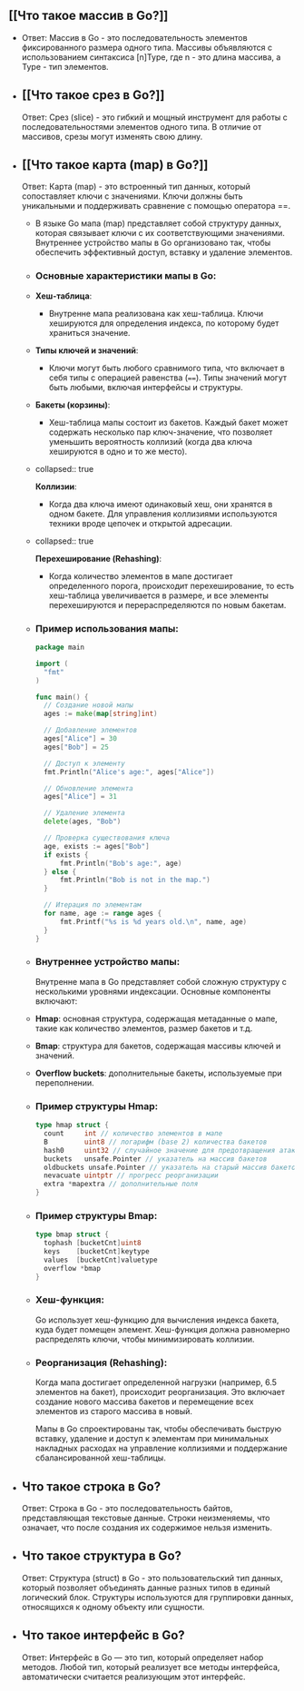 ## [[Что такое массив в Go?]]
- Ответ: Массив в Go - это последовательность элементов фиксированного размера одного типа. Массивы объявляются с использованием синтаксиса [n]Type, где n - это длина массива, а Type - тип элементов.
- ## [[Что такое срез в Go?]]
  Ответ: Срез (slice) - это гибкий и мощный инструмент для работы с последовательностями элементов одного типа. В отличие от массивов, срезы могут изменять свою длину.
- ## [[Что такое карта (map) в Go?]] 
  Ответ: Карта (map) - это встроенный тип данных, который сопоставляет ключи с значениями. Ключи должны быть уникальными и поддерживать сравнение с помощью оператора ==.
	- В языке Go мапа (map) представляет собой структуру данных, которая связывает ключи с их соответствующими значениями. Внутреннее устройство мапы в Go организовано так, чтобы обеспечить эффективный доступ, вставку и удаление элементов.
	- ### Основные характеристики мапы в Go:
	- **Хеш-таблица**:
		- Внутренне мапа реализована как хеш-таблица. Ключи хешируются для определения индекса, по которому будет храниться значение.
	- **Типы ключей и значений**:
		- Ключи могут быть любого сравнимого типа, что включает в себя типы с операцией равенства (`==`). Типы значений могут быть любыми, включая интерфейсы и структуры.
	- **Бакеты (корзины)**:
		- Хеш-таблица мапы состоит из бакетов. Каждый бакет может содержать несколько пар ключ-значение, что позволяет уменьшить вероятность коллизий (когда два ключа хешируются в одно и то же место).
	- collapsed:: true
	  
	  **Коллизии**:
		- Когда два ключа имеют одинаковый хеш, они хранятся в одном бакете. Для управления коллизиями используются техники вроде цепочек и открытой адресации.
	- collapsed:: true
	  
	  **Перехеширование (Rehashing)**:
		- Когда количество элементов в мапе достигает определенного порога, происходит перехеширование, то есть хеш-таблица увеличивается в размере, и все элементы перехешируются и перераспределяются по новым бакетам.
	- ### Пример использования мапы:
	  
	  ```go
	  package main
	  
	  import (
	    "fmt"
	  )
	  
	  func main() {
	    // Создание новой мапы
	    ages := make(map[string]int)
	  
	    // Добавление элементов
	    ages["Alice"] = 30
	    ages["Bob"] = 25
	  
	    // Доступ к элементу
	    fmt.Println("Alice's age:", ages["Alice"])
	  
	    // Обновление элемента
	    ages["Alice"] = 31
	  
	    // Удаление элемента
	    delete(ages, "Bob")
	  
	    // Проверка существования ключа
	    age, exists := ages["Bob"]
	    if exists {
	        fmt.Println("Bob's age:", age)
	    } else {
	        fmt.Println("Bob is not in the map.")
	    }
	  
	    // Итерация по элементам
	    for name, age := range ages {
	        fmt.Printf("%s is %d years old.\n", name, age)
	    }
	  }
	  ```
	- ### Внутреннее устройство мапы:
	  
	  Внутренне мапа в Go представляет собой сложную структуру с несколькими уровнями индексации. Основные компоненты включают:
	- **Hmap**: основная структура, содержащая метаданные о мапе, такие как количество элементов, размер бакетов и т.д.
	- **Bmap**: структура для бакетов, содержащая массивы ключей и значений.
	- **Overflow buckets**: дополнительные бакеты, используемые при переполнении.
	- ### Пример структуры Hmap:
	  
	  ```go
	  type hmap struct {
	    count     int // количество элементов в мапе
	    B         uint8 // логарифм (base 2) количества бакетов
	    hash0     uint32 // случайное значение для предотвращения атак на хеш-таблицы
	    buckets   unsafe.Pointer // указатель на массив бакетов
	    oldbuckets unsafe.Pointer // указатель на старый массив бакетов при реорганизации
	    nevacuate uintptr // прогресс реорганизации
	    extra *mapextra // дополнительные поля
	  }
	  ```
	- ### Пример структуры Bmap:
	  
	  ```go
	  type bmap struct {
	    tophash [bucketCnt]uint8
	    keys    [bucketCnt]keytype
	    values  [bucketCnt]valuetype
	    overflow *bmap
	  }
	  ```
	- ### Хеш-функция:
	  
	  Go использует хеш-функцию для вычисления индекса бакета, куда будет помещен элемент. Хеш-функция должна равномерно распределять ключи, чтобы минимизировать коллизии.
	- ### Реорганизация (Rehashing):
	  
	  Когда мапа достигает определенной нагрузки (например, 6.5 элементов на бакет), происходит реорганизация. Это включает создание нового массива бакетов и перемещение всех элементов из старого массива в новый.
	  
	  Мапы в Go спроектированы так, чтобы обеспечивать быструю вставку, удаление и доступ к элементам при минимальных накладных расходах на управление коллизиями и поддержание сбалансированной хеш-таблицы.
- ## Что такое строка в Go?
  Ответ: Строка в Go - это последовательность байтов, представляющая текстовые данные. Строки неизменяемы, что означает, что после создания их содержимое нельзя изменить.
- ## Что такое структура в Go?
  Ответ: Структура (struct) в Go - это пользовательский тип данных, который позволяет объединять данные разных типов в единый логический блок. Структуры используются для группировки данных, относящихся к одному объекту или сущности.
- ## Что такое интерфейс в Go?
  Ответ: Интерфейс в Go — это тип, который определяет набор методов. Любой тип, который реализует все методы интерфейса, автоматически считается реализующим этот интерфейс.
